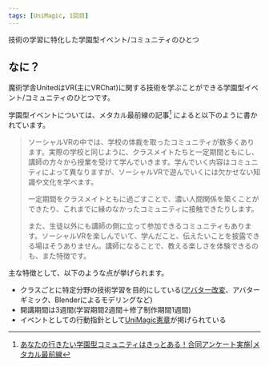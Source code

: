 ```yaml
---
tags: [UniMagic, 1回目]
---
```


技術の学習に特化した学園型イベント/コミュニティのひとつ

## なに？

魔術学舎UnitedはVR(主にVRChat)に関する技術を学ぶことができる学園型イベント/コミュニティのひとつです。

学園型イベントについては、メタカル最前線の記事[^1] によると以下のように書かれています。

> ソーシャルVRの中では、学校の体裁を取ったコミュニティが数多くあります。実際の学校と同じように、クラスメイトたちと一定期間ともにし、講師の方々から授業を受けて学んでいきます。学んでいく内容はコミュニティによって異なりますが、ソーシャルVRで遊んでいくには欠かせない知識や文化を学べます。
>
> 一定期間をクラスメイトともに過ごすことで、濃い人間関係を築くことができたり、これまでに縁のなかったコミュニティに接触できたりします。
>
> また、生徒以外にも講師の側に立って参加できるコミュニティもあります。ソーシャルVRを楽しんでいて、学んだこと、伝えたいことを披露できる場はそうありません。講師になることで、教える楽しさを体験できるのも、また特徴です。

主な特徴として、以下のような点が挙げられます。

- クラスごとに特定分野の技術学習を目的にしている([アバター改変](../あ行/アバター改変)、アバターギミック、Blenderによるモデリングなど)
- 開講期間は3週間(学習期間2週間＋修了制作期間1週間)
- イベントとしての行動指針として[UniMagic憲章](../STU/UniMagic憲章)が掲げられている

[^1]: [あなたの行きたい学園型コミュニティはきっとある！合同アンケート実施|メタカル最前線](https://metacul-frontier.com/?p=8476)
